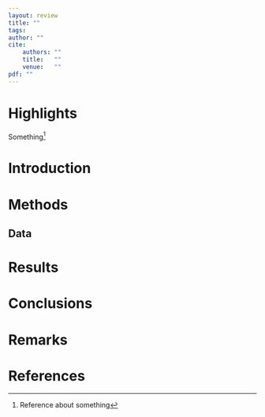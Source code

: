 ```yaml
---
layout: review
title: ""
tags:
author: ""
cite:
    authors: ""
    title:   ""
    venue:   ""
pdf: ""
---
```



# Highlights

Something[^1]



# Introduction


# Methods


## Data


# Results


# Conclusions


# Remarks


# References

[^1]: Reference about something
